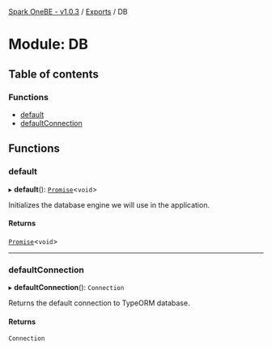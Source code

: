 [Spark OneBE - v1.0.3](../README.md) / [Exports](../modules.md) / DB

# Module: DB

## Table of contents

### Functions

- [default](DB.md#default)
- [defaultConnection](DB.md#defaultconnection)

## Functions

### default

▸ **default**(): [`Promise`]( https://developer.mozilla.org/en-US/docs/Web/JavaScript/Reference/Global_Objects/Promise )<`void`\>

Initializes the database engine we will use in the application.

#### Returns

[`Promise`]( https://developer.mozilla.org/en-US/docs/Web/JavaScript/Reference/Global_Objects/Promise )<`void`\>

___

### defaultConnection

▸ **defaultConnection**(): `Connection`

Returns the default connection to TypeORM database.

#### Returns

`Connection`
